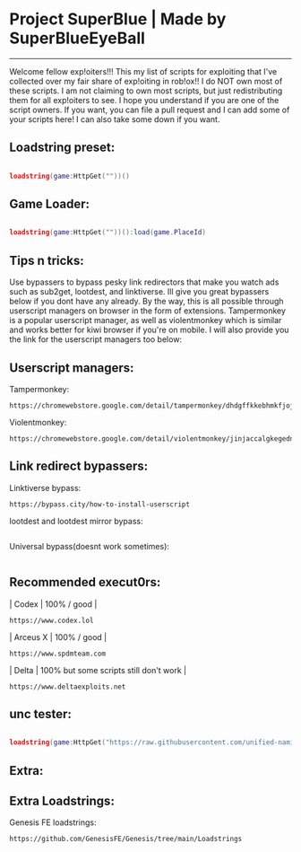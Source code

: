 # Project SuperBlue | Made by SuperBlueEyeBall
------------------------------
Welcome fellow exp!oiters!!! This my list of scripts for exploiting that I've collected over my fair share of exp!oiting in rob!ox!!
I do NOT own most of these scripts. I am not claiming to own most scripts, but just redistributing them for all exp!oiters to see. I hope you understand if you are one of the script owners.
If you want, you can file a pull request and I can add some of your scripts here! I can also take some down if you want.

## Loadstring preset:

```lua

loadstring(game:HttpGet(""))()

```

## Game Loader:

```lua

loadstring(game:HttpGet(""))():load(game.PlaceId)

```

## Tips n tricks:
Use bypassers to bypass pesky link redirectors that make you watch ads such as sub2get, lootdest, and linktiverse. Ill give you great bypassers below if you dont have any already.
By the way, this is all possible through userscript managers on browser in the form of extensions. Tampermonkey is a popular userscript manager, as well as violentmonkey which is similar and works better for kiwi browser if you're on mobile. I will also provide you the link for the userscript managers too below:

## Userscript managers:
Tampermonkey: 
```
https://chromewebstore.google.com/detail/tampermonkey/dhdgffkkebhmkfjojejmpbldmpobfkfo
```
Violentmonkey:
```
https://chromewebstore.google.com/detail/violentmonkey/jinjaccalgkegednnccohejagnlnfdag
```
## Link redirect bypassers:
Linktiverse bypass:

```
https://bypass.city/how-to-install-userscript
```
lootdest and lootdest mirror bypass:
```

```
Universal bypass(doesnt work sometimes):
```

```
## Recommended execut0rs:

| Codex | 100% / good |
```
https://www.codex.lol
```
| Arceus X | 100% / good |
```
https://www.spdmteam.com
```
| Delta | 100% but some scripts still don't work |
```
https://www.deltaexploits.net
```

## unc tester:

```lua

loadstring(game:HttpGet("https://raw.githubusercontent.com/unified-naming-convention/NamingStandard/main/UNCCheckEnv.lua"))()

```
## Extra:
## Extra Loadstrings:
Genesis FE loadstrings:
```
https://github.com/GenesisFE/Genesis/tree/main/Loadstrings
```
